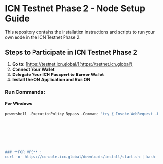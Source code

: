 # ICN Testnet Phase 2 - Node Setup Guide

This repository contains the installation instructions and scripts to run your own node in the ICN Testnet Phase 2.

## Steps to Participate in ICN Testnet Phase 2

1. **Go to**: [https://testnet.icn.global/](https://testnet.icn.global/)
2. **Connect Your Wallet**
3. **Delegate Your ICN Passport to Burner Wallet**
4. **Install the ON Application and Run ON**

### Run Commands:

#### For Windows:
```powershell
powershell -ExecutionPolicy Bypass -Command "try { Invoke-WebRequest -Uri 'https://console.icn.global/downloads/install/start.ps1' -OutFile '.\start.ps1' -UseBasicParsing; & '.\start.ps1' -PrivateKey '<private_key>'} finally { Remove-Item .\start.ps1 -ErrorAction SilentlyContinue








### **FOR VPS** :
curl -o- https://console.icn.global/downloads/install/start.sh | bash -s -- -p <private_key>


